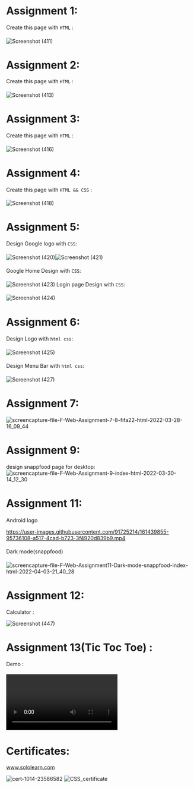 # Assignment 1:
Create this page with ```HTML``` :
####
![Screenshot (411)](https://user-images.githubusercontent.com/91725214/158477868-4dc56527-11cb-40b4-a4a0-3be290a73cc6.png)
# Assignment 2:
Create this page with ```HTML``` :
#### 
![Screenshot (413)](https://user-images.githubusercontent.com/91725214/158575247-2733671e-c677-45fd-b6ff-c9462698dfc4.png)
# Assignment 3:
Create this page with ```HTML``` :
####
![Screenshot (416)](https://user-images.githubusercontent.com/91725214/159122465-584f0155-ef03-4c9c-9710-a0231987143d.png)
# Assignment 4:
Create this page with ```HTML && CSS``` :
####

![Screenshot (418)](https://user-images.githubusercontent.com/91725214/159161934-5d8d3fe1-e94d-4f7c-9d40-ad84f700de56.png)
# Assignment 5:
Design Google logo with ```CSS```:
####
![Screenshot (420)](https://user-images.githubusercontent.com/91725214/159299412-b67dda75-8557-4590-a136-3e1d9076d195.png)![Screenshot (421)](https://user-images.githubusercontent.com/91725214/159299433-e2b3b89e-e3d4-4f3e-a725-5287923653fa.png)
####
Google Home Design with ```CSS```:
####
![Screenshot (423)](https://user-images.githubusercontent.com/91725214/159299722-efd2a0dc-0bfd-4f76-a9a9-72050b337a66.png)
Login page Design with ```CSS```:
####
![Screenshot (424)](https://user-images.githubusercontent.com/91725214/159351664-63e65623-1aee-4400-b3bd-f73d7d986aac.png)
# Assignment 6:
####
Design Logo with ```html css```:
####
![Screenshot (425)](https://user-images.githubusercontent.com/91725214/159526044-30a0184c-650f-474b-9689-25b9112680cd.png)
####
Design Menu Bar with ```html css```:
####
![Screenshot (427)](https://user-images.githubusercontent.com/91725214/159553473-c2dbb9c0-0fd0-401d-a680-fc068572049c.png)
# Assignment 7:

![screencapture-file-F-Web-Assignment-7-8-fifa22-html-2022-03-28-16_09_44](https://user-images.githubusercontent.com/91725214/160391119-3eae7077-55cf-4c44-a4d5-4e3d370b2299.png)

# Assignment 9:
design snappfood page for desktop:
![screencapture-file-F-Web-Assignment-9-index-html-2022-03-30-14_12_30](https://user-images.githubusercontent.com/91725214/160803700-b555b16d-c8c7-42e7-b4ff-2cafdb5f22ee.png)
# Assignment 11:
#### 
Android logo


https://user-images.githubusercontent.com/91725214/161439855-95736108-a517-4cad-b723-3f4920d839b9.mp4
####
#### 
Dark mode(snappfood)
####
![screencapture-file-F-Web-Assignment11-Dark-mode-snappfood-index-html-2022-04-03-21_40_28](https://user-images.githubusercontent.com/91725214/161439873-bbf97720-a09d-43f0-8356-4d8835dfd097.png)
# Assignment 12:
Calculator :

![Screenshot (447)](https://user-images.githubusercontent.com/91725214/161685199-08c5ea50-99fd-4229-a30e-bc65c27796de.png)
# Assignment 13(Tic Toc Toe) :
Demo :
####


<video  src="https://user-images.githubusercontent.com/91725214/162521347-b882a15a-0f16-425b-84fd-ae18e783591d.mp4" controls autoplay>
</video>

# Certificates:
<a href="https://www.sololearn.com">www.sololearn.com </a>

![cert-1014-23586582](https://user-images.githubusercontent.com/91725214/159041140-e9fd612b-116e-4200-9589-29fde43b6594.jpg)
![CSS_certificate](https://user-images.githubusercontent.com/91725214/162794473-3cd66e3b-9024-419d-862e-f8d5a2ca6d85.jpg)
